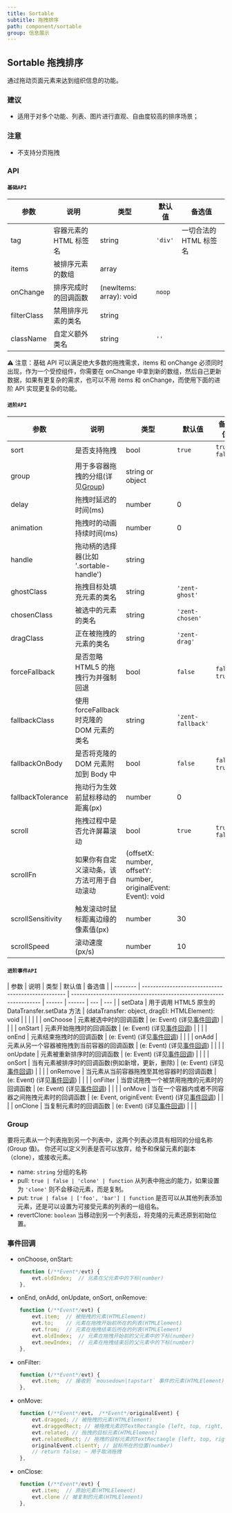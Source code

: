 ```yaml
---
title: Sortable
subtitle: 拖拽排序
path: component/sortable
group: 信息展示
---
```


## Sortable 拖拽排序

通过拖动页面元素来达到组织信息的功能。

### 建议

- 适用于对多个功能、列表、图片进行直观、自由度较高的排序场景；

### 注意

- 不支持分页拖拽

### API

#### **`基础API`**

| 参数        | 说明                   | 类型                    | 默认值  | 备选值                 |
| ----------- | ---------------------- | ----------------------- | ------- | ---------------------- |
| tag         | 容器元素的 HTML 标签名 | string                  | `'div'` | 一切合法的 HTML 标签名 |
| items       | 被排序元素的数组       | array                   |         |                        |
| onChange    | 排序完成时的回调函数   | (newItems: array): void | `noop`  |                        |
| filterClass | 禁用排序元素的类名     | string                  |         |                        |
| className   | 自定义额外类名         | string                  | `''`    |                        |

⚠️ 注意：基础 API 可以满足绝大多数的拖拽需求，items 和 onChange 必须同时出现，作为一个受控组件，你需要在 onChange 中拿到新的数组，然后自己更新数据，如果有更复杂的需求，也可以不用 items 和 onChange，而使用下面的进阶 API 实现更复杂的功能。

#### **`进阶API`**

| 参数              | 说明                                       | 类型                                                           | 默认值            | 备选值          |
| ----------------- | ------------------------------------------ | -------------------------------------------------------------- | ----------------- | --------------- |
| sort              | 是否支持拖拽                               | bool                                                           | `true`            | `true`, `false` |
| group             | 用于多容器拖拽的分组(详见[Group](#group))  | string or object                                               |                   |                 |
| delay             | 拖拽时延迟的时间(ms)                       | number                                                         | 0                 |                 |
| animation         | 拖拽时的动画持续时间(ms)                   | number                                                         | 0                 |                 |
| handle            | 拖动柄的选择器(比如 '.sortable-handle')    | string                                                         |                   |                 |
| ghostClass        | 拖拽目标处填充元素的类名                   | string                                                         | `'zent-ghost'`    |                 |
| chosenClass       | 被选中的元素的类名                         | string                                                         | `'zent-chosen'`   |                 |
| dragClass         | 正在被拖拽的元素的类名                     | string                                                         | `'zent-drag'`     |                 |
| forceFallback     | 是否忽略 HTML5 的拖拽行为并强制回退        | bool                                                           | `false`           | `false`, `true` |
| fallbackClass     | 使用 forceFallback 时克隆的 DOM 元素的类名 | string                                                         | `'zent-fallback'` |                 |
| fallbackOnBody    | 是否将克隆的 DOM 元素附加到 Body 中        | bool                                                           | `false`           | `false`, `true` |
| fallbackTolerance | 拖动行为生效前鼠标移动的距离(px)           | number                                                         | 0                 |                 |
| scroll            | 拖拽过程中是否允许屏幕滚动                 | bool                                                           | `true`            | `true`, `false` |
| scrollFn          | 如果你有自定义滚动条，该方法可用于自动滚动 | (offsetX: number, offsetY: number, originalEvent: Event): void |                   |                 |
| scrollSensitivity | 触发滚动时鼠标距离边缘的像素值(px)         | number                                                         | 30                |                 |
| scrollSpeed       | 滚动速度(px/s)                             | number                                                         | 10                |                 |

#### **`进阶事件API`**

| 参数     | 说明                                               | 类型                                                                | 默认值 | 备选值 |
| -------- | -------------------------------------------------- | ------------------------------------------------------------------- | ------ | ------ | --- | --- |
| setData  | 用于调用 HTML5 原生的 DataTransfer.setData 方法    | (dataTransfer: object, dragEl: HTMLElement): void                   |        |        |     |     |
| onChoose | 元素被选中时的回调函数                             | (e: Event) (详见[事件回调](#shi-jian-hui-diao))                     |        |        |
| onStart  | 元素开始拖拽时的回调函数                           | (e: Event) (详见[事件回调](#shi-jian-hui-diao))                     |        |        |
| onEnd    | 元素结束拖拽时的回调函数                           | (e: Event) (详见[事件回调](#shi-jian-hui-diao))                     |        |        |
| onAdd    | 元素从另一个容器被拖拽到当前容器的回调函数         | (e: Event) (详见[事件回调](#shi-jian-hui-diao))                     |        |        |
| onUpdate | 元素被重新排序时的回调函数                         | (e: Event) (详见[事件回调](#shi-jian-hui-diao))                     |        |        |
| onSort   | 当有元素被排序时的回调函数(例如新增，更新，删除)   | (e: Event) (详见[事件回调](#shi-jian-hui-diao))                     |        |        |
| onRemove | 当元素从当前容器拖拽至其他容器时的回调函数         | (e: Event) (详见[事件回调](#shi-jian-hui-diao))                     |        |        |
| onFilter | 当尝试拖拽一个被禁用拖拽的元素时的回调函数         | (e: Event) (详见[事件回调](#shi-jian-hui-diao))                     |        |        |
| onMove   | 当在一个容器内或者不同容器之间拖拽元素时的回调函数 | (e: Event, originEvent: Event) (详见[事件回调](#shi-jian-hui-diao)) |        |        |
| onClone  | 当复制元素时的回调函数                             | (e: Event) (详见[事件回调](#shi-jian-hui-diao))                     |        |        |

### Group

要将元素从一个列表拖到另一个列表中，这两个列表必须具有相同的分组名称(Group 值)。 你还可以定义列表是否可以放弃，给予和保留元素的副本（clone），或接收元素。

- name: `string` 分组的名称
- pull: `true | false | 'clone' | function` 从列表中拖出的能力，如果设置为 `'clone'` 则不会移动元素，而是复制。
- put: `true | false | ['foo', 'bar'] | function` 是否可以从其他列表添加元素，还是可以设置为可接受元素的列表的一组组名。
- revertClone: `boolean` 当移动到另一个列表后，将克隆的元素还原到初始位置。

### 事件回调

- onChoose, onStart:

```js
	function (/**Event*/evt) {
		evt.oldIndex;  // 元素在父元素中的下标(number)
	},
```

- onEnd, onAdd, onUpdate, onSort, onRemove:

```js
	function (/**Event*/evt) {
		evt.item;  // 被拖拽的元素(HTMLElement)
		evt.to;    // 元素在拖拽开始前所在的列表(HTMLElement)
		evt.from;  // 元素在拖拽结束后所在的列表(HTMLElement)
		evt.oldIndex;  // 元素在拖拽开始前的父元素中的下标(number)
		evt.newIndex;  // 元素在拖拽结束后的父元素中的下标(number)
	},
```

- onFilter:

```js
	function (/**Event*/evt) {
		evt.item;  // 接收到 `mousedown|tapstart` 事件的元素(HTMLElement)
	},
```

- onMove:

```js
	function (/**Event*/evt， /**Event*/originalEvent) {
		evt.dragged; // 被拖拽的元素(HTMLElement)
		evt.draggedRect; // 被拖拽元素的TextRectangle {left, top, right, bottom}
		evt.related; // 拖拽的目标元素(HTMLElement)
		evt.relatedRect; // 拖拽的目标元素的TextRectangle {left, top, right, bottom}
		originalEvent.clientY; // 鼠标所在的位置(number)
		// return false; — 用于取消拖拽
	},
```

- onClose:

```js
	function (/**Event*/evt) {
		evt.item;  // 原始元素(HTMLElement)
		evt.clone // 被复制的元素(HTMLElement)
	},
```
